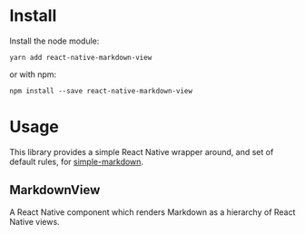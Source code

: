 # Install

Install the node module:

    yarn add react-native-markdown-view
    
or with npm:

    npm install --save react-native-markdown-view

# Usage

This library provides a simple React Native wrapper around, and set of default rules, for [simple-markdown](https://github.com/Khan/simple-markdown).

## MarkdownView

A React Native component which renders Markdown as a hierarchy of React Native views.

